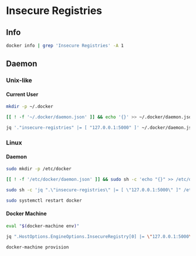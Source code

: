 # Insecure Registries

## Info

```sh
docker info | grep 'Insecure Registries' -A 1
```

## Daemon

### Unix-like

#### Current User

```sh
mkdir -p ~/.docker
```

```sh
[[ ! -f '~/.docker/daemon.json' ]] && echo '{}' >> ~/.docker/daemon.json
```

```sh
jq '."insecure-registries" |= [ "127.0.0.1:5000" ]' ~/.docker/daemon.json | sponge ~/.docker/daemon.json
```

### Linux

#### Daemon

```sh
sudo mkdir -p /etc/docker
```

```sh
[[ ! -f '/etc/docker/daemon.json' ]] && sudo sh -c 'echo "{}" >> /etc/docker/daemon.json'
```

```sh
sudo sh -c 'jq ".\"insecure-registries\" |= [ \"127.0.0.1:5000\" ]" /etc/docker/daemon.json | sponge /etc/docker/daemon.json'
```

```sh
sudo systemctl restart docker
```

#### Docker Machine

```sh
eval "$(docker-machine env)"
```

```sh
jq ".HostOptions.EngineOptions.InsecureRegistry[0] |= \"127.0.0.1:5000\"" ~/.docker/machine/machines/$DOCKER_MACHINE_NAME/config.json | sponge ~/.docker/machine/machines/$DOCKER_MACHINE_NAME/config.json
```

```sh
docker-machine provision
```
